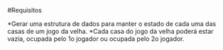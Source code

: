 #Requisitos

*Gerar uma estrutura de dados para manter o estado de cada uma das casas de um jogo da velha.
*Cada casa do jogo da velha poderá estar vazia, ocupada pelo 1o jogador ou ocupada pelo 2o jogador.